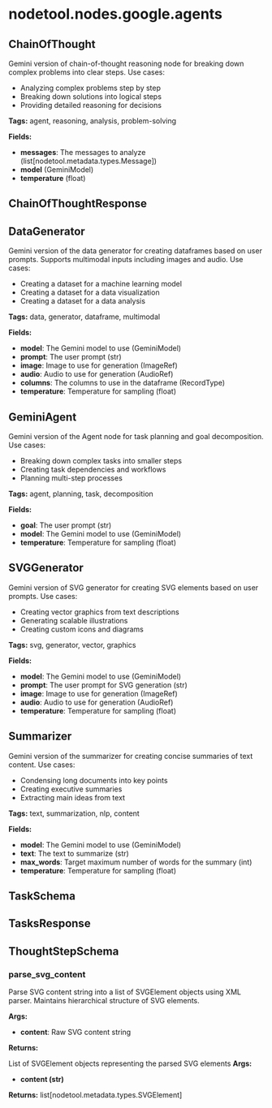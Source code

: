 # nodetool.nodes.google.agents

## ChainOfThought

Gemini version of chain-of-thought reasoning node for breaking down complex problems into clear steps.
Use cases:
- Analyzing complex problems step by step
- Breaking down solutions into logical steps
- Providing detailed reasoning for decisions

**Tags:** agent, reasoning, analysis, problem-solving

**Fields:**
- **messages**: The messages to analyze (list[nodetool.metadata.types.Message])
- **model** (GeminiModel)
- **temperature** (float)


## ChainOfThoughtResponse

## DataGenerator

Gemini version of the data generator for creating dataframes based on user prompts. Supports multimodal inputs including images and audio.
Use cases:
- Creating a dataset for a machine learning model
- Creating a dataset for a data visualization
- Creating a dataset for a data analysis

**Tags:** data, generator, dataframe, multimodal

**Fields:**
- **model**: The Gemini model to use (GeminiModel)
- **prompt**: The user prompt (str)
- **image**: Image to use for generation (ImageRef)
- **audio**: Audio to use for generation (AudioRef)
- **columns**: The columns to use in the dataframe (RecordType)
- **temperature**: Temperature for sampling (float)


## GeminiAgent

Gemini version of the Agent node for task planning and goal decomposition.
Use cases:
- Breaking down complex tasks into smaller steps
- Creating task dependencies and workflows
- Planning multi-step processes

**Tags:** agent, planning, task, decomposition

**Fields:**
- **goal**: The user prompt (str)
- **model**: The Gemini model to use (GeminiModel)
- **temperature**: Temperature for sampling (float)


## SVGGenerator

Gemini version of SVG generator for creating SVG elements based on user prompts.
Use cases:
- Creating vector graphics from text descriptions
- Generating scalable illustrations
- Creating custom icons and diagrams

**Tags:** svg, generator, vector, graphics

**Fields:**
- **model**: The Gemini model to use (GeminiModel)
- **prompt**: The user prompt for SVG generation (str)
- **image**: Image to use for generation (ImageRef)
- **audio**: Audio to use for generation (AudioRef)
- **temperature**: Temperature for sampling (float)


## Summarizer

Gemini version of the summarizer for creating concise summaries of text content.
Use cases:
- Condensing long documents into key points
- Creating executive summaries
- Extracting main ideas from text

**Tags:** text, summarization, nlp, content

**Fields:**
- **model**: The Gemini model to use (GeminiModel)
- **text**: The text to summarize (str)
- **max_words**: Target maximum number of words for the summary (int)
- **temperature**: Temperature for sampling (float)


## TaskSchema

## TasksResponse

## ThoughtStepSchema

### parse_svg_content

Parse SVG content string into a list of SVGElement objects using XML parser.
Maintains hierarchical structure of SVG elements.


**Args:**

- **content**: Raw SVG content string


**Returns:**

List of SVGElement objects representing the parsed SVG elements
**Args:**
- **content (str)**

**Returns:** list[nodetool.metadata.types.SVGElement]

